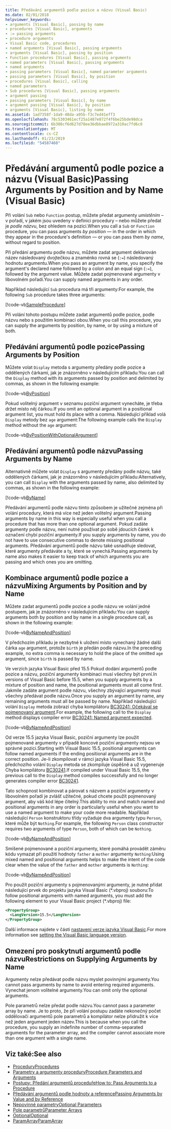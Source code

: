 ```yaml
---
title: Předávání argumentů podle pozice a názvu (Visual Basic)
ms.date: 02/01/2018
helpviewer_keywords:
- arguments [Visual Basic], passing by name
- procedures [Visual Basic], arguments
- := passing arguments
- procedure arguments
- Visual Basic code, procedures
- named arguments [Visual Basic], passing arguments
- arguments [Visual Basic], passing by position
- Function procedures [Visual Basic], passing arguments
- named parameters [Visual Basic], passing arguments
- named arguments
- passing parameters [Visual Basic], named parameter arguments
- passing parameters [Visual Basic], by position
- procedures [Visual Basic], calling
- named parameters
- Sub procedures [Visual Basic], passing arguments
- argument passing
- passing parameters [Visual Basic], by name
- argument passing [Visual Basic], by position
- arguments [Visual Basic], listing by name
ms.assetid: 1ad7358f-1da9-48da-a95b-f3c7ed41eff3
ms.openlocfilehash: 78c5303461ecf25a1487e072f4f6be25bde98dca
ms.sourcegitcommit: 6b308cf6d627d78ee36dbbae8972a310ac7fd6c8
ms.translationtype: MT
ms.contentlocale: cs-CZ
ms.lasthandoff: 01/23/2019
ms.locfileid: "54587460"
---
```

# <a name="passing-arguments-by-position-and-by-name-visual-basic"></a><span data-ttu-id="f4f1c-102">Předávání argumentů podle pozice a názvu (Visual Basic)</span><span class="sxs-lookup"><span data-stu-id="f4f1c-102">Passing Arguments by Position and by Name (Visual Basic)</span></span>
<span data-ttu-id="f4f1c-103">Při volání `Sub` nebo `Function` postup, můžete předat argumenty *umístěním* – v pořadí, v jakém jsou uvedeny v definici procedury – nebo můžete předat je *podle názvu*, bez ohledem na pozici.</span><span class="sxs-lookup"><span data-stu-id="f4f1c-103">When you call a `Sub` or `Function` procedure, you can pass arguments *by position* — in the order in which they appear in the procedure's definition — or you can pass them *by name*, without regard to position.</span></span>  
  
 <span data-ttu-id="f4f1c-104">Při předání argumentu podle názvu, můžete zadat argument deklarován název následovaný dvojtečkou a znaménko rovná se (`:=`) následovaný hodnotu argumentu.</span><span class="sxs-lookup"><span data-stu-id="f4f1c-104">When you pass an argument by name, you specify the argument's declared name followed by a colon and an equal sign (`:=`), followed by the argument value.</span></span> <span data-ttu-id="f4f1c-105">Můžete zadat pojmenované argumenty v libovolném pořadí.</span><span class="sxs-lookup"><span data-stu-id="f4f1c-105">You can supply named arguments in any order.</span></span>  
  
 <span data-ttu-id="f4f1c-106">Například následující `Sub` procedura má tři argumenty:</span><span class="sxs-lookup"><span data-stu-id="f4f1c-106">For example, the following `Sub` procedure takes three arguments:</span></span>  
  
 [!code-vb[SampleProcedure](../../../../../samples/snippets/visualbasic/programming-guide/language-features/passing-named-arguments/module1.vb#1)]  
  
 <span data-ttu-id="f4f1c-107">Při volání tohoto postupu můžete zadat argumentů podle pozice, podle názvu nebo s použitím kombinaci obou.</span><span class="sxs-lookup"><span data-stu-id="f4f1c-107">When you call this procedure, you can supply the arguments by position, by name, or by using a mixture of both.</span></span>  
  
## <a name="passing-arguments-by-position"></a><span data-ttu-id="f4f1c-108">Předávání argumentů podle pozice</span><span class="sxs-lookup"><span data-stu-id="f4f1c-108">Passing Arguments by Position</span></span>  
 <span data-ttu-id="f4f1c-109">Můžete volat `Display` metoda s argumenty předány podle pozice a oddělených čárkami, jak je znázorněno v následujícím příkladu:</span><span class="sxs-lookup"><span data-stu-id="f4f1c-109">You can call the `Display` method with its arguments passed by position and delimited by commas, as shown in the following example:</span></span>  
  
[!code-vb[ByPosition](../../../../../samples/snippets/visualbasic/programming-guide/language-features/passing-named-arguments/module1.vb#2)] 
  
 <span data-ttu-id="f4f1c-110">Pokud volitelný argument v seznamu poziční argument vynecháte, je třeba držet místo něj čárkou.</span><span class="sxs-lookup"><span data-stu-id="f4f1c-110">If you omit an optional argument in a positional argument list, you must hold its place with a comma.</span></span> <span data-ttu-id="f4f1c-111">Následující příklad volá `Display` metody bez `age` argument:</span><span class="sxs-lookup"><span data-stu-id="f4f1c-111">The following example calls the `Display` method without the `age` argument:</span></span>  
  
[!code-vb[ByPositionWithOptionalArgument](../../../../../samples/snippets/visualbasic/programming-guide/language-features/passing-named-arguments/module1.vb#3)] 
  
## <a name="passing-arguments-by-name"></a><span data-ttu-id="f4f1c-112">Předávání argumentů podle názvu</span><span class="sxs-lookup"><span data-stu-id="f4f1c-112">Passing Arguments by Name</span></span>  
 <span data-ttu-id="f4f1c-113">Alternativně můžete volat `Display` s argumenty předány podle názvu, také oddělených čárkami, jak je znázorněno v následujícím příkladu:</span><span class="sxs-lookup"><span data-stu-id="f4f1c-113">Alternatively, you can call `Display` with the arguments passed by name, also delimited by commas, as shown in the following example:</span></span>  
  
[!code-vb[ByName](../../../../../samples/snippets/visualbasic/programming-guide/language-features/passing-named-arguments/module1.vb#4)] 

 <span data-ttu-id="f4f1c-114">Předávání argumentů podle názvu tímto způsobem je užitečné zejména při volání procedury, která má více než jeden volitelný argument.</span><span class="sxs-lookup"><span data-stu-id="f4f1c-114">Passing arguments by name in this way is especially useful when you call a procedure that has more than one optional argument.</span></span> <span data-ttu-id="f4f1c-115">Pokud zadáte argumenty podle názvu, není nutné používat po sobě jdoucích čárek k označení chybí poziční argumenty.</span><span class="sxs-lookup"><span data-stu-id="f4f1c-115">If you supply arguments by name, you do not have to use consecutive commas to denote missing positional arguments.</span></span> <span data-ttu-id="f4f1c-116">Předávání argumentů podle názvu také usnadňuje sledovat, které argumenty předáváte a ty, které se vynechá.</span><span class="sxs-lookup"><span data-stu-id="f4f1c-116">Passing arguments by name also makes it easier to keep track of which arguments you are passing and which ones you are omitting.</span></span>  
  
## <a name="mixing-arguments-by-position-and-by-name"></a><span data-ttu-id="f4f1c-117">Kombinace argumentů podle pozice a názvu</span><span class="sxs-lookup"><span data-stu-id="f4f1c-117">Mixing Arguments by Position and by Name</span></span>  

<span data-ttu-id="f4f1c-118">Můžete zadat argumentů podle pozice a podle názvu ve volání jedné postupem, jak je znázorněno v následujícím příkladu:</span><span class="sxs-lookup"><span data-stu-id="f4f1c-118">You can supply arguments both by position and by name in a single procedure call, as shown in the following example:</span></span>  
  
[!code-vb[ByNameAndPosition](../../../../../samples/snippets/visualbasic/programming-guide/language-features/passing-named-arguments/module1.vb#5)] 
  
 <span data-ttu-id="f4f1c-119">V předchozím příkladu je nezbytné k uložení místo vynechaný žádné další čárka `age` argument, protože `birth` je předán podle názvu.</span><span class="sxs-lookup"><span data-stu-id="f4f1c-119">In the preceding example, no extra comma is necessary to hold the place of the omitted `age` argument, since `birth` is passed by name.</span></span>  
  
<span data-ttu-id="f4f1c-120">Ve verzích jazyka Visual Basic před 15.5 Pokud dodání argumentů podle pozice a názvu, poziční argumenty kombinaci musí všechny být první.</span><span class="sxs-lookup"><span data-stu-id="f4f1c-120">In versions of Visual Basic before 15.5, when you supply arguments by a mixture of position and name, the positional arguments must all come first.</span></span> <span data-ttu-id="f4f1c-121">Jakmile zadáte argument podle názvu, všechny zbývající argumenty musí všechny předávat podle názvu.</span><span class="sxs-lookup"><span data-stu-id="f4f1c-121">Once you supply an argument by name, any remaining arguments must all be passed by name.</span></span>  <span data-ttu-id="f4f1c-122">Například následující volání `Display` metoda zobrazí chyba kompilátoru [BC30241: Očekával se pojmenovaný argument](../../../misc/bc30241.md).</span><span class="sxs-lookup"><span data-stu-id="f4f1c-122">For example, the following call to the `Display` method displays compiler error [BC30241: Named argument expected](../../../misc/bc30241.md).</span></span>

[!code-vb[ByNameAndPosition](../../../../../samples/snippets/visualbasic/programming-guide/language-features/passing-named-arguments/module1.vb#6)] 

<span data-ttu-id="f4f1c-123">Od verze 15.5 jazyka Visual Basic, poziční argumenty lze použít pojmenované argumenty v případě koncové poziční argumenty nejsou ve správné pozici.</span><span class="sxs-lookup"><span data-stu-id="f4f1c-123">Starting with Visual Basic 15.5, positional arguments can follow named arguments if the ending positional arguments are in the correct position.</span></span> <span data-ttu-id="f4f1c-124">Je-li zkompilovat v rámci jazyka Visual Basic 15.5, předchozího volání `Display` metoda se zkompiluje úspěšně a už vygeneruje Chyba kompilátoru [BC30241](../../../misc/bc30241.md).</span><span class="sxs-lookup"><span data-stu-id="f4f1c-124">If compiled under Visual Basic 15.5, the previous call to the `Display` method compiles successfully and no longer generates compiler error [BC30241](../../../misc/bc30241.md).</span></span>  

<span data-ttu-id="f4f1c-125">Tato schopnost kombinovat a párovat s názvem a poziční argumenty v libovolném pořadí je zvlášť užitečné, pokud chcete použít pojmenovaný argument, aby váš kód lépe čitelný.</span><span class="sxs-lookup"><span data-stu-id="f4f1c-125">This ability to mix and match named and positional arguments in any order is particularly useful when you want to use a named argument to make your code more readable.</span></span> <span data-ttu-id="f4f1c-126">Například následující `Person` konstruktoru třídy vyžaduje dva argumenty typu `Person`, které může být `Nothing`.</span><span class="sxs-lookup"><span data-stu-id="f4f1c-126">For example, the following `Person` class constructor requires two arguments of type `Person`, both of which can be `Nothing`.</span></span> 

[!code-vb[ByNameAndPosition](../../../../../samples/snippets/visualbasic/programming-guide/language-features/passing-named-arguments/module1.vb#7)] 

<span data-ttu-id="f4f1c-127">Smíšené pojmenované a poziční argumenty, které pomáhá provádět záměru kódu vymazat při použití hodnoty `father` a `mother` argumenty `Nothing`:</span><span class="sxs-lookup"><span data-stu-id="f4f1c-127">Using mixed named and positional arguments helps to make the intent of the code clear when the value of the `father` and `mother` arguments is `Nothing`:</span></span>

[!code-vb[ByNameAndPosition](../../../../../samples/snippets/visualbasic/programming-guide/language-features/passing-named-arguments/module1.vb#8)] 

<span data-ttu-id="f4f1c-128">Pro použít poziční argumenty s pojmenovanými argumenty, je nutné přidat následující prvek do projektu jazyka Visual Basic (\*.vbproj) souboru:</span><span class="sxs-lookup"><span data-stu-id="f4f1c-128">To follow positional arguments with named arguments, you must add the following element to your Visual Basic project (\*.vbproj) file:</span></span>

```xml
<PropertyGroup>
  <LangVersion>15.5</LangVersion>
</PropertyGroup>
```

<span data-ttu-id="f4f1c-129">Další informace najdete v části [nastavení verze jazyka Visual Basic](../../../language-reference/configure-language-version.md).</span><span class="sxs-lookup"><span data-stu-id="f4f1c-129">For more information see [setting the Visual Basic language version](../../../language-reference/configure-language-version.md).</span></span>

## <a name="restrictions-on-supplying-arguments-by-name"></a><span data-ttu-id="f4f1c-130">Omezení pro poskytnutí argumentů podle názvu</span><span class="sxs-lookup"><span data-stu-id="f4f1c-130">Restrictions on Supplying Arguments by Name</span></span>  

<span data-ttu-id="f4f1c-131">Argumenty nelze předávat podle názvu myslet povinnými argumenty.</span><span class="sxs-lookup"><span data-stu-id="f4f1c-131">You cannot pass arguments by name to avoid entering required arguments.</span></span> <span data-ttu-id="f4f1c-132">Vynechat jenom volitelné argumenty.</span><span class="sxs-lookup"><span data-stu-id="f4f1c-132">You can omit only the optional arguments.</span></span>  
  
<span data-ttu-id="f4f1c-133">Pole parametrů nelze předat podle názvu.</span><span class="sxs-lookup"><span data-stu-id="f4f1c-133">You cannot pass a parameter array by name.</span></span> <span data-ttu-id="f4f1c-134">Je to proto, že při volání postupu zadáte nekonečný počet oddělovači argumentů pole parametrů a kompilátor nelze přidružit k více než jeden argument jeden název.</span><span class="sxs-lookup"><span data-stu-id="f4f1c-134">This is because when you call the procedure, you supply an indefinite number of comma-separated arguments for the parameter array, and the compiler cannot associate more than one argument with a single name.</span></span>  
  
## <a name="see-also"></a><span data-ttu-id="f4f1c-135">Viz také:</span><span class="sxs-lookup"><span data-stu-id="f4f1c-135">See also</span></span>
- [<span data-ttu-id="f4f1c-136">Procedury</span><span class="sxs-lookup"><span data-stu-id="f4f1c-136">Procedures</span></span>](./index.md)
- [<span data-ttu-id="f4f1c-137">Parametry a argumenty procedury</span><span class="sxs-lookup"><span data-stu-id="f4f1c-137">Procedure Parameters and Arguments</span></span>](./procedure-parameters-and-arguments.md)
- [<span data-ttu-id="f4f1c-138">Postupy: Předání argumentů proceduře</span><span class="sxs-lookup"><span data-stu-id="f4f1c-138">How to: Pass Arguments to a Procedure</span></span>](./how-to-pass-arguments-to-a-procedure.md)
- [<span data-ttu-id="f4f1c-139">Předávání argumentů podle hodnoty a reference</span><span class="sxs-lookup"><span data-stu-id="f4f1c-139">Passing Arguments by Value and by Reference</span></span>](./passing-arguments-by-value-and-by-reference.md)
- [<span data-ttu-id="f4f1c-140">Nepovinné parametry</span><span class="sxs-lookup"><span data-stu-id="f4f1c-140">Optional Parameters</span></span>](./optional-parameters.md)
- [<span data-ttu-id="f4f1c-141">Pole parametrů</span><span class="sxs-lookup"><span data-stu-id="f4f1c-141">Parameter Arrays</span></span>](./parameter-arrays.md)
- [<span data-ttu-id="f4f1c-142">Optional</span><span class="sxs-lookup"><span data-stu-id="f4f1c-142">Optional</span></span>](../../../../visual-basic/language-reference/modifiers/optional.md)
- [<span data-ttu-id="f4f1c-143">ParamArray</span><span class="sxs-lookup"><span data-stu-id="f4f1c-143">ParamArray</span></span>](../../../../visual-basic/language-reference/modifiers/paramarray.md)

